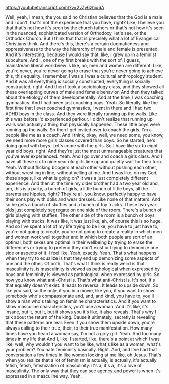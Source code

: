 https://youtubetranscript.com/?v=2vZy6zhio6A

 Well, yeah, I mean, the you said no Christian believes that the God is a male and I don't, that's not the experience that you have, right? Like, I believe you that that's not how it's seen by the church fathers or that's not how it's seen in the nuanced, sophisticated version of Orthodoxy, let's see, or the Orthodox Church. But I think that that is precisely what a lot of Evangelical Christians think. And there's this, there's a certain dogmaticness and oppressiveness to the way the hierarchy of male and female is presented. And it's interesting, because I would say that, like, I grew up in a feminist subculture. And I, one of my first breaks with the sort of, I guess, mainstream liberal worldview is like, no, men and women are different. Like, you're never, you're never going to erase that you're never going to achieve this, this equality. I remember, I was a I was a cultural anthropology student. And it was all everything is socially constructed, everything is socially constructed, right. And then I took a sociobiology class, and they showed all these overlapping curves of male and female behavior. And then they talked about the etiology of them developmentally. And at the time, I was coaching gymnastics. And I had been just coaching boys. Yeah. So literally, like the first time that I ever coached gymnastics, I went in there and I had two ADHD boys in the class. And they were literally running up the walls. Like this was before I'd experienced parkour. I didn't realize that running up walls was actually a thing that physically happened. These little boys were running up the walls. So then I get invited over to coach the girls. I'm a people like me as a coach. And I think, okay, well, we need some, you know, we need more more girls classes covered than boys. So he started, he's doing good with boys. Let's come with the girls. So I have like six to eight year old boys, right. And they're just the most unmanageable creatures that you've ever experienced. Yeah. And I go over and coach a girls class. And I have all these six to nine year old girls line up and quietly wait for their turn. Yeah. Without flicking boogers at each other without pushing each other, without wrestling in line, without yelling at me. And I was like, oh my God, these angels, like what is going on? It was a just completely different experience. And then at the time my older brother had a two year old and, um, this is a party, a bunch of girls, a little bunch of little boys, all the parents are hippies, right? They're all, you know, perfectly happy to have their sons play with dolls and wear dresses. Like none of that matters. And so he gets a bunch of stuffies and a bunch of toy trucks. These two year olds just completely segregate on one side of the room. There's a bunch of girls playing with stuffies. The other side of the room is a bunch of boys playing with trucks. It was like, it was just like, ah, of course this is so huge. And so I've spent a lot of my life trying to be like, you have to just have to, you're not going to create, you're not going to create a reality in which men and women work well together and in which both people are sort of an optimal, both sexes are optimal in their wellbeing by trying to erase the differences or trying to pretend they don't exist or trying to demonize one side or aspects of it. I feel like. Yeah, exactly. Yeah. That's what happens when they try to equalize is that they end up demonizing some aspects of one and the other. Of both. That's what I think is really weird is that masculinity is, is masculinity is viewed as pathological when expressed by boys and femininity is viewed as pathological when expressed by girls. So now you know what anti-Christ is. That's what anti-Christ is. It's not, it's that equality doesn't exist. It leads to reversal. It leads to upside down. So like you said, so the only, if you in a movie, like you, if you want to show somebody who's compassionate and, and, and kind, you have to, you'll show a man who's taking on feminine characteristics. And if you want to show masculine characteristics, you'll use a woman. And it's like, it's insane, but it, but it, but it shows you it's like, it also reveals. That's why I talk about the return of the king. Cause it ultimately, secretly is revealing that these patterns are real. Even if you show them upside down, you're always calling to their true, their, to their true manifestation. How many times have you heard a woman say, I'm not a girly girl. Yeah. And too many times in my life that And I, like, I started, like, there's a point at which I was like, well, why wouldn't you want to be like, what's like as a woman, what's your problem? You hate femininity basically. Right. And, and I've had that conversation a few times in like women looking at me like, oh Jesus. That's when you realize that a lot of feminism is actually, is actually, it's actually fetish, fetish, fetishization of masculinity. It's a, it's a, it's a love of masculinity. The only way that they can see agency and power is when it's expressed in a masculine way. Yeah.